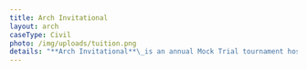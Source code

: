 ```yaml
---
title: Arch Invitational
layout: arch
caseType: Civil
photo: /img/uploads/tuition.png
details: "**Arch Invitational**\_is an annual Mock Trial tournament hosted by Washington University. Unfortunately we weren't able to hold Arch in 2020, but we are looking forward to next year!"
---
```


